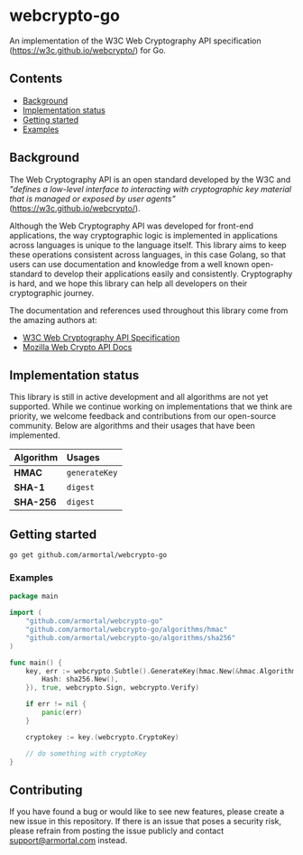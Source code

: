# webcrypto-go
An implementation of the W3C Web Cryptography API specification (https://w3c.github.io/webcrypto/) for Go.

## Contents

- [Background](#background)
- [Implementation status](#implementation-status)
- [Getting started](#getting-started)
- [Examples](#examples)

## Background

The Web Cryptography API is an open standard developed by the W3C and *"defines a low-level interface to interacting with cryptographic key material that is managed or exposed by user agents"* (https://w3c.github.io/webcrypto/).

Although the Web Cryptography API was developed for front-end applications, the way cryptographic logic is implemented in applications across languages is unique to the language itself. This library aims to keep these operations consistent across languages, in this case Golang, so that users can use documentation and knowledge from a well known open-standard to develop their applications easily and consistently. Cryptography is hard, and we hope this library can help all developers on their cryptographic journey.

The documentation and references used throughout this library come from the amazing authors at:
- [W3C Web Cryptography API Specification](https://w3c.github.io/webcrypto/)
- [Mozilla Web Crypto API Docs](https://developer.mozilla.org/en-US/docs/Web/API/Web_Crypto_API)

## Implementation status

This library is still in active development and all algorithms are not yet supported. While we continue working on implementations that we think are priority, we welcome feedback and contributions from our open-source community. Below are algorithms and their usages that have been implemented.

| Algorithm | Usages | 
| :-------- | :---------- |
| **HMAC** | `generateKey` |
| **SHA-1** | `digest` |
| **SHA-256** | `digest` |

## Getting started

`go get github.com/armortal/webcrypto-go`

### Examples

```go
package main

import (
	"github.com/armortal/webcrypto-go"
	"github.com/armortal/webcrypto-go/algorithms/hmac"
	"github.com/armortal/webcrypto-go/algorithms/sha256"
)

func main() {
	key, err := webcrypto.Subtle().GenerateKey(hmac.New(&hmac.AlgorithmParams{
		Hash: sha256.New(),
	}), true, webcrypto.Sign, webcrypto.Verify)

	if err != nil {
		panic(err)
	}

	cryptokey := key.(webcrypto.CryptoKey)

	// do something with cryptoKey
}
```

## Contributing

If you have found a bug or would like to see new features, please create a new issue in this repository. If there is an issue that poses a security risk, please refrain from posting the issue publicly and contact [support@armortal.com](mailto://support@armortal.com) instead.